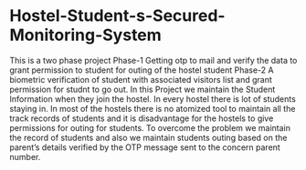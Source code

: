 # Hostel-Student-s-Secured-Monitoring-System

This is a two phase project
Phase-1  Getting otp to mail and verify the data to grant permission to student for outing of the hostel student 
Phase-2  A biometric verification of student with associated visitors list and grant permission for studnt to go out.
In this Project we maintain the Student Information when they join the hostel.
In every hostel there is lot of students staying in. 
In most of the hostels there is no atomized tool to maintain all the track records of students and it is disadvantage for the hostels to give permissions for outing for students.
To overcome the problem we maintain the record of students and also we maintain students outing based on the parent’s details verified by the OTP message sent to the concern parent number.


